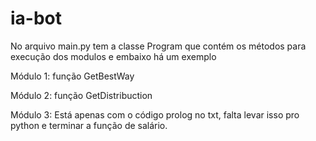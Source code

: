 # ia-bot
 
No arquivo main.py tem a classe Program que contém os métodos para execução dos modulos e embaixo há um exemplo

Módulo 1:
função GetBestWay

Módulo 2:
função GetDistribuction

Módulo 3:
Está apenas com o código prolog no txt, falta levar isso pro python e terminar a função de salário.
